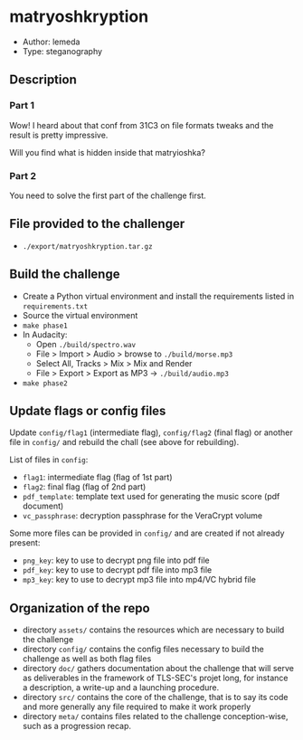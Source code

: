 # matryoshkryption
* Author: lemeda
* Type: steganography

## Description

### Part 1
Wow! I heard about that conf from 31C3 on file formats tweaks and the result is pretty impressive.

Will you find what is hidden inside that matryioshka?


### Part 2
You need to solve the first part of the challenge first.


## File provided to the challenger
* `./export/matryoshkryption.tar.gz`


## Build the challenge
* Create a Python virtual environment and install the requirements listed in `requirements.txt`
* Source the virtual environment
* `make phase1`
* In Audacity:
    * Open `./build/spectro.wav`
    * File > Import > Audio > browse to `./build/morse.mp3`
    * Select All, Tracks > Mix > Mix and Render
    * File > Export > Export as MP3 → `./build/audio.mp3`
* `make phase2`

## Update flags or config files
Update `config/flag1` (intermediate flag), `config/flag2` (final flag) or another file in `config/` and rebuild the chall (see above for rebuilding).

List of files in `config`:
* `flag1`: intermediate flag (flag of 1st part)
* `flag2`: final flag (flag of 2nd part)
* `pdf_template`: template text used for generating the music score (pdf document)
* `vc_passphrase`: decryption passphrase for the VeraCrypt volume

Some more files can be provided in `config/` and are created if not already present:
* `png_key`: key to use to decrypt png file into pdf file
* `pdf_key`: key to use to decrypt pdf file into mp3 file
* `mp3_key`: key to use to decrypt mp3 file into mp4/VC hybrid file


## Organization of the repo

* directory `assets/` contains the resources which are necessary to build the
    challenge
* directory `config/` contains the config files necessary to build the challenge
    as well as both flag files
* directory `doc/` gathers documentation about the challenge that will serve as
    deliverables in the framework of TLS-SEC's projet long,
    for instance a description, a write-up and a launching procedure.
* directory `src/` contains the core of the challenge, that is to say its
    code and more generally any file required to make it work properly
* directory `meta/` contains files related to the challenge conception-wise,
    such as a progression recap.
